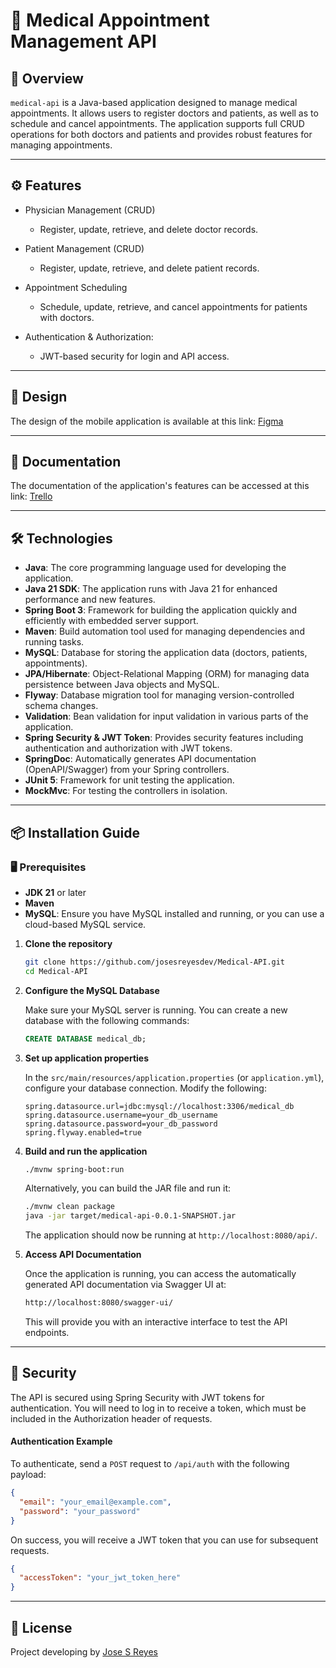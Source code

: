 # 🚀 Medical Appointment Management API

## 🌟 Overview
`medical-api` is a Java-based application designed to manage medical appointments. It allows users to register doctors and patients, as well as to schedule and cancel appointments. The application supports full CRUD operations for both doctors and patients and provides robust features for managing appointments.

---

## ⚙️ Features
* Physician Management (CRUD)

    * Register, update, retrieve, and delete doctor records.
* Patient Management (CRUD)

    * Register, update, retrieve, and delete patient records.
* Appointment Scheduling

    * Schedule, update, retrieve, and cancel appointments for patients with doctors.
* Authentication & Authorization:

    * JWT-based security for login and API access.

---

## 🎨 Design

The design of the mobile application is available at this link: [Figma](https://www.figma.com/design/YzrxzqS5arel2xQzzXZDgU/design-med-api?node-id=0-1&p=f)

---

## 📄 Documentation

The documentation of the application's features can be accessed at this link: [Trello](https://trello.com/b/lkJPfhfc/api-voll-med-business-rules)

---

## 🛠 Technologies
* **Java**: The core programming language used for developing the application.
* **Java 21 SDK**: The application runs with Java 21 for enhanced performance and new features.
* **Spring Boot 3**: Framework for building the application quickly and efficiently with embedded server support.
* **Maven**: Build automation tool used for managing dependencies and running tasks.
* **MySQL**: Database for storing the application data (doctors, patients, appointments).
* **JPA/Hibernate**: Object-Relational Mapping (ORM) for managing data persistence between Java objects and MySQL.
* **Flyway**: Database migration tool for managing version-controlled schema changes.
* **Validation**: Bean validation for input validation in various parts of the application.
* **Spring Security & JWT Token**: Provides security features including authentication and authorization with JWT tokens.
* **SpringDoc**: Automatically generates API documentation (OpenAPI/Swagger) from your Spring controllers.
* **JUnit 5**: Framework for unit testing the application.
* **MockMvc**: For testing the controllers in isolation.

---

## 📦 Installation Guide
### 🖥️ Prerequisites
* **JDK 21** or later
* **Maven** 
* **MySQL**: Ensure you have MySQL installed and running, or you can use a cloud-based MySQL service.

1. **Clone the repository**
    ```bash 
   git clone https://github.com/josesreyesdev/Medical-API.git
   cd Medical-API
    ```
2. **Configure the MySQL Database**
   
    Make sure your MySQL server is running. You can create a new database with the following commands:
    ```sql
   CREATE DATABASE medical_db;
   ```
3. **Set up application properties**

   In the `src/main/resources/application.properties` (or `application.yml`), configure your database connection. Modify the following:
    ``` properties
   spring.datasource.url=jdbc:mysql://localhost:3306/medical_db
   spring.datasource.username=your_db_username
   spring.datasource.password=your_db_password
   spring.flyway.enabled=true
   ```
4. **Build and run the application**
    ```bash
   ./mvnw spring-boot:run
   ```
   Alternatively, you can build the JAR file and run it:
    ```bash
   ./mvnw clean package
   java -jar target/medical-api-0.0.1-SNAPSHOT.jar
   ```
   The application should now be running at `http://localhost:8080/api/`.
5. **Access API Documentation**

   Once the application is running, you can access the automatically generated API documentation via Swagger UI at:
    ```bash
   http://localhost:8080/swagger-ui/
   ```
   This will provide you with an interactive interface to test the API endpoints.

---

## 🔐 Security
The API is secured using Spring Security with JWT tokens for authentication. You will need to log in to receive a token, which must be included in the Authorization header of requests.
#### Authentication Example
To authenticate, send a `POST` request to `/api/auth` with the following payload:
```json
{
  "email": "your_email@example.com",
  "password": "your_password"
}
```
On success, you will receive a JWT token that you can use for subsequent requests.
```json
{
  "accessToken": "your_jwt_token_here"
}
```

---

## 📝 License
Project developing by [Jose S Reyes](https://github.com/josesreyesdev/)
